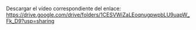 Descargar el vídeo correspondiente del enlace: 
https://drive.google.com/drive/folders/1CESVWiZaLEoqnugpwpbLU9uapW_Fk_D9?usp=sharing